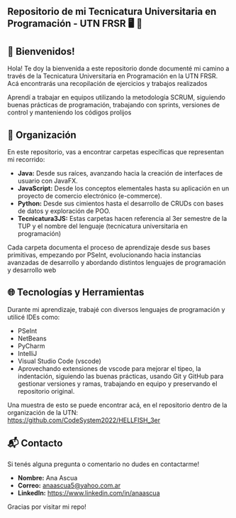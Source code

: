 ## Repositorio de mi Tecnicatura Universitaria en Programación - UTN FRSR 🖥️ 🚀 

## 👋 Bienvenidos!

Hola! Te doy la bienvenida a este repositorio donde documenté mi camino a través de la Tecnicatura Universitaria en Programación en la UTN FRSR. Acá encontrarás una recopilación de ejercicios y trabajos realizados

Aprendí a trabajar en equipos utilizando la metodología SCRUM, siguiendo buenas prácticas de programación, trabajando con sprints, versiones de control y manteniendo los códigos prolijos

## 📂 Organización

En este repositorio, vas a encontrar carpetas específicas que representan mi recorrido:

- **Java:** Desde sus raíces, avanzando hacia la creación de interfaces de usuario con JavaFX.
- **JavaScript:** Desde los conceptos elementales hasta su aplicación en un proyecto de comercio electrónico (e-commerce).
- **Python:** Desde sus cimientos hasta el desarrollo de CRUDs con bases de datos y exploración de POO.
- **Tecnicatura3JS:** Estas carpetas hacen referencia al 3er semestre de la TUP y el nombre del lenguaje (tecnicatura universitaria en programación)

Cada carpeta documenta el proceso de aprendizaje desde sus bases primitivas, empezando por PSeInt, evolucionando hacia instancias avanzadas de desarrollo y abordando distintos lenguajes de programación y desarrollo web


## 🌐 Tecnologías y Herramientas

Durante mi aprendizaje, trabajé con diversos lenguajes de programación y utilicé IDEs como: 
- PSeInt 
- NetBeans
- PyCharm
- IntelliJ
- Visual Studio Code (vscode)
- Aprovechando extensiones de vscode para mejorar el tipeo, la indentación, siguiendo las buenas prácticas, usando Git y GitHub para gestionar versiones y ramas, trabajando en equipo y preservando el repositorio original.

Una muestra de esto se puede encontrar acá, en el repositorio dentro de la organización de la UTN: https://github.com/CodeSystem2022/HELLFISH_3er

## 📬 Contacto

Si tenés alguna pregunta o comentario no dudes en contactarme!

- **Nombre:** Ana Ascua
- **Correo:** anaascua5@yahoo.com.ar
- **LinkedIn:** https://www.linkedin.com/in/anaascua

Gracias por visitar mi repo!
